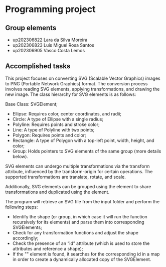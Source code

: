 
# Programming project

## Group elements

- up202306822 Lara da Silva Moreira
- up202306823 Luís Miguel Rosa Santos
- up202306905 Vasco Costa Lemos


## Accomplished tasks

This project focuses on converting SVG (Scalable Vector Graphics) images to PNG (Portable Network Graphics) format. The conversion process involves reading SVG elements, applying transformations, and drawing the new image. The class hierarchy for SVG elements is as follows:

Base Class: SVGElement;

- Ellipse: Requires color, center coordinates, and radii;
- Circle: A type of Ellipse with a single radius;
- Polyline: Requires points and stroke color;
- Line: A type of Polyline with two points;
- Polygon: Requires points and color;
- Rectangle: A type of Polygon with a top-left point, width, height, and color;
- Group: Holds pointers to SVG elements of the same group (more details below).


SVG elements can undergo multiple transformations via the transform attribute, influenced by the transform-origin for certain operations. The supported transformations are translate, rotate, and scale.

Additionally, SVG elements can be grouped using the <g> element to share transformations and duplicated using the <use> element.

The program will retrieve an SVG file from the input folder and perform the following steps:

- Identify the shape (or group, in which case it will run the function recursively for its elements) and parse them into corresponding SVGElements; 
- Check for any transformation functions and adjust the shape accordingly;
- Check the presence of an “id” attribute (which is used to store the attributes and reference a shape);
- If the "<use>" element is found, it searches for the corresponding id in a map in order to create a dynamically allocated copy of the SVGElement.

